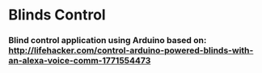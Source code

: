 # Blinds Control

### Blind control application using Arduino based on: http://lifehacker.com/control-arduino-powered-blinds-with-an-alexa-voice-comm-1771554473